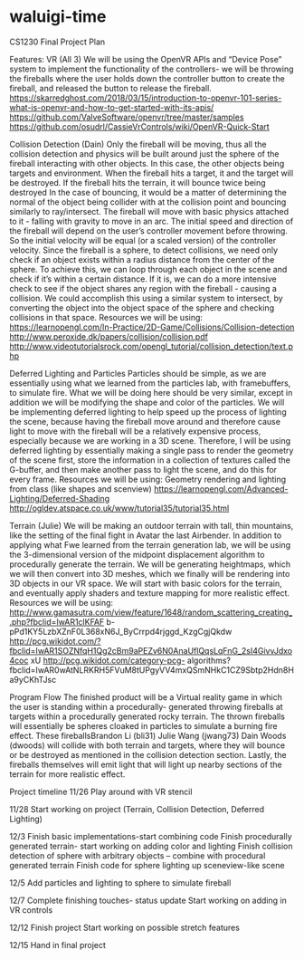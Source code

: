 # waluigi-time
CS1230 Final Project Plan

Features:
VR (All 3)
We will be using the OpenVR APIs and “Device Pose” system to implement the functionality of
the controllers- we will be throwing the fireballs where the user holds down the controller
button to create the fireball, and released the button to release the fireball.
https://skarredghost.com/2018/03/15/introduction-to-openvr-101-series-what-is-openvr-and-how-to-get-started-with-its-apis/
https://github.com/ValveSoftware/openvr/tree/master/samples
https://github.com/osudrl/CassieVrControls/wiki/OpenVR-Quick-Start

Collision Detection (Dain)
Only the fireball will be moving, thus all the collision detection and physics will be built around just the
sphere of the fireball interacting with other objects. In this case, the other objects being targets and
environment. When the fireball hits a target, it and the target will be destroyed. If the fireball hits the
terrain, it will bounce twice being destroyed In the case of bouncing, it would be a matter of
determining the normal of the object being collider with at the collision point and bouncing similarly to
ray/intersect.
The fireball will move with basic physics attached to it - falling with gravity to move in an arc. The initial
speed and direction of the fireball will depend on the user’s controller movement before throwing. So
the initial velocity will be equal (or a scaled version) of the controller velocity.
Since the fireball is a sphere, to detect collisions, we need only check if an object exists within a radius
distance from the center of the sphere. To achieve this, we can loop through each object in the scene
and check if it’s within a certain distance. If it is, we can do a more intensive check to see if the object
shares any region with the fireball - causing a collision.
We could accomplish this using a similar system to intersect, by converting the object into the object
space of the sphere and checking collisions in that space.
Resources we will be using:
https://learnopengl.com/In-Practice/2D-Game/Collisions/Collision-detection
http://www.peroxide.dk/papers/collision/collision.pdf
http://www.videotutorialsrock.com/opengl_tutorial/collision_detection/text.php

Deferred Lighting and Particles 
Particles should be simple, as we are essentially using what we learned from the particles lab, with
framebuffers, to simulate fire. What we will be doing here should be very similar, except in addition we
will be modifying the shape and color of the particles.
We will be implementing deferred lighting to help speed up the process of lighting the scene, because
having the fireball move around and therefore cause light to move with the fireball will be a relatively
expensive process, especially because we are working in a 3D scene. Therefore, I will be using deferred
lighting by essentially making a single pass to render the geometry of the scene first, store the
information in a collection of textures called the G-buffer, and then make another pass to light the
scene, and do this for every frame.
Resources we will be using:
Geometry rendering and lighting from class (like shapes and scenview)
https://learnopengl.com/Advanced-Lighting/Deferred-Shading
http://ogldev.atspace.co.uk/www/tutorial35/tutorial35.html

Terrain (Julie)
We will be making an outdoor terrain with tall, thin mountains, like the setting of the final fight in Avatar
the last Airbender. In addition to applying what Fwe learned from the terrain generation lab, we will be
using the 3-dimensional version of the midpoint displacement algorithm to procedurally generate the
terrain. We will be generating heightmaps, which we will then convert into 3D meshes, which we finally
will be rendering into 3D objects in our VR space. We will start with basic colors for the terrain, and
eventually apply shaders and texture mapping for more realistic effect.
Resources we will be using:
http://www.gamasutra.com/view/feature/1648/random_scattering_creating_.php?fbclid=IwAR1clKFAF
b-pPd1KY5LzbXZnF0L368xN6J_ByCrrpd4rjggd_KzgCgjQkdw
http://pcg.wikidot.com/?fbclid=IwAR1SOZNfqH1Qg2cBm9aPEZv6N0AnaUflQqsLqFnG_2sI4GivvJdxo4coc
xU
http://pcg.wikidot.com/category-pcg-
algorithms?fbclid=IwAR0wAtNLRKRH5FVuM8tUPgyVV4mxQSmNHkC1CZ9Sbtp2Hdn8Ha9yCKhTJsc


Program Flow
The finished product will be a Virtual reality game in which the user is standing within a procedurally-
generated throwing fireballs at targets within a procedurally generated rocky terrain. The thrown
fireballs will essentially be spheres cloaked in particles to simulate a burning fire effect. These fireballsBrandon Li (bli31)
Julie Wang (jwang73)
Dain Woods (dwoods)
will collide with both terrain and targets, where they will bounce or be destroyed as mentioned in the
collision detection section. Lastly, the fireballs themselves will emit light that will light up nearby
sections of the terrain for more realistic effect.

Project timeline
11/26
Play around with VR stencil

11/28
Start working on project (Terrain, Collision Detection, Deferred Lighting)

12/3
Finish basic implementations-start combining code
Finish procedurally generated terrain- start working on adding color and lighting
Finish collision detection of sphere with arbitrary objects – combine with procedural generated
terrain
Finish code for sphere lighting up sceneview-like scene

12/5
Add particles and lighting to sphere to simulate fireball

12/7
Complete finishing touches- status update
Start working on adding in VR controls

12/12
Finish project
Start working on possible stretch features

12/15
Hand in final project

